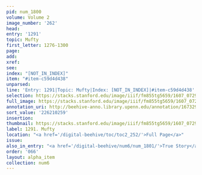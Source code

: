 ```yaml
---
pid: num_1800
volume: Volume 2
image_number: '262'
head:
entry: '1291'
topic: Mufty
first_letter: 1276-1300
page:
add:
xref:
see:
index: "[NOT_IN_INDEX]"
item: "#item-c59d4d438"
unparsed:
line: 'Entry: 1291|Topic: Mufty|Index: [NOT_IN_INDEX]|#item-c59d4d438'
selection: https://stacks.stanford.edu/image/iiif/fm855tg5659/1607_0729/893,259,2512,165/full/0/default.jpg
full_image: https://stacks.stanford.edu/image/iiif/fm855tg5659/1607_0729/full/full/0/default.jpg
annotation_uri: http://beehive-anno.library.upenn.edu/annotation/1673295980897
sort_value: '226210259'
insertion:
thumbnail: https://stacks.stanford.edu/image/iiif/fm855tg5659/1607_0729/893,259,600,180/250,/0/default.jpg
label: 1291. Mufty
location: "<a href='/digital-beehive/toc/toc2_252/'>Full Page</a>"
issue:
also_in_entry: "<a href='/digital-beehive/num6/num_1801/'>True Story</a>|<a href='/digital-beehive/num6/num_1802/'>Education</a>"
order: '066'
layout: alpha_item
collection: num6
---
```

